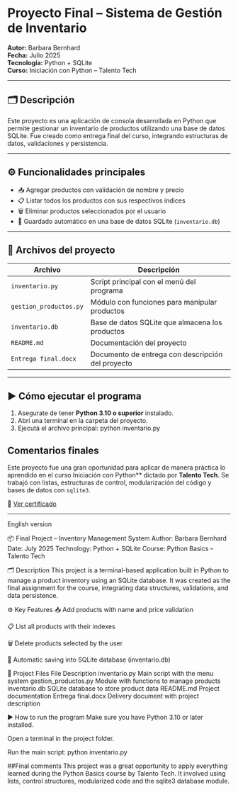 # Proyecto Final – Sistema de Gestión de Inventario

**Autor:** Barbara Bernhard  
**Fecha:** Julio 2025  
**Tecnología:** Python + SQLite  
**Curso:** Iniciación con Python – Talento Tech

---

## 🗂 Descripción

Este proyecto es una aplicación de consola desarrollada en Python que permite gestionar un inventario de productos utilizando una base de datos SQLite. Fue creado como entrega final del curso, integrando estructuras de datos, validaciones y persistencia.

---

## ⚙️ Funcionalidades principales

- 📥 Agregar productos con validación de nombre y precio
- 📋 Listar todos los productos con sus respectivos índices
- 🗑 Eliminar productos seleccionados por el usuario
- 💾 Guardado automático en una base de datos SQLite (`inventario.db`)

---

## 📄 Archivos del proyecto

| Archivo                  | Descripción                                        |
|--------------------------|----------------------------------------------------|
| `inventario.py`          | Script principal con el menú del programa          |
| `gestion_productos.py`   | Módulo con funciones para manipular productos      |
| `inventario.db`          | Base de datos SQLite que almacena los productos    |
| `README.md`              | Documentación del proyecto                         |
| `Entrega final.docx`     | Documento de entrega con descripción del proyecto  |

---

## ▶️ Cómo ejecutar el programa

1. Asegurate de tener **Python 3.10 o superior** instalado.
2. Abrí una terminal en la carpeta del proyecto.
3. Ejecutá el archivo principal: python inventario.py

## Comentarios finales 
Este proyecto fue una gran oportunidad para aplicar de manera práctica lo aprendido en el curso Iniciación con Python** dictado por **Talento Tech**.
Se trabajó con listas, estructuras de control, modularización del código y bases de datos con `sqlite3`.

📎 [Ver certificado](docs/certificado_phyton_inicial.pdf)
_________________________________________________________________________________________________________
English version

📦 Final Project – Inventory Management System
Author: Barbara Bernhard
Date: July 2025
Technology: Python + SQLite
Course: Python Basics – Talento Tech

🗂 Description
This project is a terminal-based application built in Python to manage a product inventory using an SQLite database. It was created as the final assignment for the course, integrating data structures, validations, and data persistence.

⚙️ Key Features
📥 Add products with name and price validation

📋 List all products with their indexes

🗑 Delete products selected by the user

💾 Automatic saving into SQLite database (inventario.db)

📄 Project Files
File	Description
inventario.py	Main script with the menu system
gestion_productos.py	Module with functions to manage products
inventario.db	SQLite database to store product data
README.md	Project documentation
Entrega final.docx	Delivery document with project description

▶️ How to run the program
Make sure you have Python 3.10 or later installed.

Open a terminal in the project folder.

Run the main script: python inventario.py

##Final comments
This project was a great opportunity to apply everything learned during the Python Basics course by Talento Tech.
It involved using lists, control structures, modularized code and the sqlite3 database module.